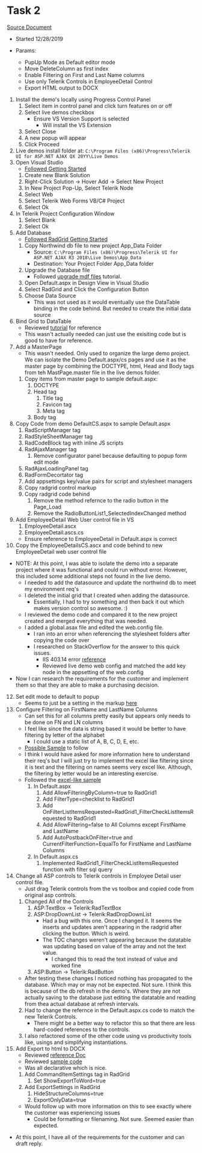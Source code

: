 # Task 2
[Source Document](./TSE-Task2.docx)
- Started 12/28/2019

- Params:
    * PupUp Mode as Default editor mode
    * Move DeleteColumn as first index
    * Enable Filtering on First and Last Name columns
    * Use only Telerik Controls in EmployeeDetail Control
    * Export HTML output to DOCX

1. Install the demo's locally using Progress Control Panel
    1. Select item in control panel and click turn features on or off
    2. Select live demos checkbox
        * Ensure VS Version Support is selected
            - Will install the VS Extension
    3. Select Close
    4. A new popup will appear 
    5. Click Proceed
2. Live demos install folder at: ```C:\Program Files (x86)\Progress\Telerik UI for ASP.NET AJAX QX 20YY\Live Demos```
3. Open Visual Studio 
    - [Followed Getting Started](https://docs.telerik.com/devtools/aspnet-ajax/getting-started/first-steps)
    1. Create new Blank Solution
    2. Right-Click Solution -> Hover Add -> Select New Project
    3. In New Project Pop-Up, Select Telerik Node
    4. Select Web
    5. Select Telerik Web Forms VB/C# Project
    6. Select Ok
4. In Telerik Project Configuration Window
    1. Select Blank
    2. Select Ok
5. Add Database
    - [Followed RadGrid Getting Started](https://docs.telerik.com/devtools/aspnet-ajax/controls/grid/getting-started/getting-started-with-radgrid-for-asp.net-ajax)
    1. Copy Northwind db file to new project App_Data Folder
        - Source: ```C:\Program Files (x86)\Progress\Telerik UI for ASP.NET AJAX R3 2018\Live Demos\App_Data```
        - Destination: Your Project Folder App_Data folder
    2. Upgrade the Database file
        - Followed [upgrade mdf files](https://docs.microsoft.com/en-us/visualstudio/data-tools/upgrade-dot-mdf-files?view=vs-2017) tutorial.
    2. Open Default.aspx in Design View in Visual Studio
    3. Select RadGrid and Click the Configuration Button
    4. Choose Data Source
        - This was not used as it would eventually use the DataTable binding in the code behind. But needed to create the initial data source
6. Bind Grid to DataTable 
    - Reviewed [tutorial](https://docs.telerik.com/devtools/aspnet-ajax/controls/grid/data-binding/understanding-data-binding/server-side-binding/various-data-sources/binding-to-datatable-or-dataset) for reference
    - This wasn't actually needed can just use the exisiting code but is good to have for reference.
7. Add a MasterPage 
    - This wasn't needed. Only used to organize the large demo project. We can isolate the Demo Default.aspx/cs pages and use it as the master page by combining the DOCTYPE, html, Head and Body tags from teh MastPage.master file in the live demos folder.
    1. Copy items from master page to sample default.aspx:
        1. DOCTYPE
        2. Head tag
            1. Title tag
            2. Favicon tag
            4. Meta tag
        3. Body tag
8. Copy Code from demo DefaultCS.aspx to sample Default.aspx
    1.  RadScriptManager tag
    2.  RadStyleSheetManager tag
    3.  RadCodeBlock tag with inline JS scripts
    4.  RadAjaxManager tag
        1. Remove configurator panel because defaulting to popup form edit mode
    5. RadAjaxLoadingPanel tag
    6. RadFormDecortator tag
    7. Add appsettings key/value pairs for script and stylesheet managers
    8. Copy radgrid control markup
    9. Copy radgrid code behind
        1. Remove the method refernce to the radio button in the Page_Load
        2. Remove the RadioButtonList1_SelectedIndexChanged method
9. Add EmployeeDetail Web User control file in VS
    1. EmployeeDetail.ascx
    2. EmployeeDetail.ascs.cs
    - Ensure reference to EmployeeDetail in Default.aspx is correct
10. Copy the EmployeeDetailsCS.ascx and code behind to new EmployeeDetail web user control file
* NOTE: At this point, I was able to isolate the demo into a separate project where it was functional and could run without error. However, this included some additional steps not found in the live demo.
    - I needed to add the datasource and update the northwind db to meet my environment req's
    - I deleted the initial grid that I created when adding the datasource.
        - Essentially, I had to try something and then back it out which makes version control so awesome. :)    
    - I reviewed the demo code and compared it to the new project created and merged everything that was needed.
    - I added a global.asax file and edited the web.config file.
        - I ran into an error when referencing the stylesheet folders after copying the code over
        - I researched on StackOverflow for the answer to this quick issues.
            -   IIS 403.14 error [reference](https://stackoverflow.com/questions/7880852/http-error-403-14-forbidden-error-when-accessing-website)
            -   Reviewed live demo web config and matched the add key node in the appsetting of the web.config
* Now I can research the requirements for the customer and implement them so that they are able to make a purchasing decision.
12. Set edit mode to default to popup
    - Seems to just be a setting in the markup [here](https://docs.telerik.com/devtools/aspnet-ajax/controls/grid/data-editing/edit-mode/popup-edit-form)
13. Configure Filtering on FirstName and LastName Columns
    - Can set this for all columns pretty easily but appears only needs to be done on FN and LN columns
    - I feel like since the data is string based it would be better to have filtering by letter of the alphabet
        - I could use a static list of A, B, C, D, E, etc.
    - [Possible Sample](https://demos.telerik.com/aspnet-ajax/grid/examples/functionality/filtering/filter-templates/defaultcs.aspx) to follow
    - I think I would have asked for more information here to understand their req's but I will just try to implement the excel like filtering since it is text and the filtering on names seems very excel like. Although, the filtering by letter would be an interesting exercise.
    - Followed the [excel-like sample](https://demos.telerik.com/aspnet-ajax/grid/examples/functionality/filtering/excel-like-filtering/defaultcs.aspx)
        1. In Default.aspx
            1. Add AllowFilteringByColumn=true to RadGrid1
            2. Add FilterType=checklist to RadGrid1
            3. Add OnFilterListItemsRequested=RadGrid1_FilterCheckListItemsRequested to RadGrid1
            4. Add AllowFiltering=false to All Columns except FirstName and LastName
            5. Add AutoPostbackOnFilter=true and CurrentFilterFunction=EqualTo for FirstName and LastName Columns
        2. In Default.aspx.cs
            1. Implemented RadGrid1_FilterCheckListItemsRequested function with filter sql query
14. Change all ASP controls to Telerik controls in Employee Detail user control file.
    - Just drag Telerik controls from the vs toolbox and copied code from original asp controls.
    1. Changed All of the Controls
        1. ASP:TextBox -> Telerik:RadTextBox
        2. ASP:DropDownList -> Telerik:RadDropDownList
            - Had a bug with this one. Once I changed it. It seems the inserts and updates aren't appearing in the radgrid after clicking the button. Which is weird. 
            - The TOC changes weren't appearing because the datatable was updating based on value of the array and not the text value.
                - I changed this to read the text instead of value and worked fine
        3. ASP:Button -> Telerik:RadButton
    - After testing these changes I noticed nothing has propagated to the database. Which may or may not be expected. Not sure. I think this is because of the db refresh in the demo's. Where they are not actually saving to the database just editing the datatable and reading from thea actual database at refresh intervals.
    2. Had to change the refernce in the Default.aspx.cs code to match the new Telerik Controls.
        - There might be a better way to refactor this so that there are less hard-coded references to the controls.
    3. I also refactored some of the other code using vs productivity tools like, usings and simplifying instantiations.
15. Add Export to html to DOCX
    - Reviewed [reference Doc](https://docs.telerik.com/devtools/aspnet-ajax/controls/grid/functionality/exporting/overview.html)
    - Reviewed [sample code](https://demos.telerik.com/aspnet-ajax/grid/examples/functionality/exporting/export-word-csv/defaultcs.aspx)
    - Was all declarative which is nice.
    1. Add CommandItemSettings tag in RadGrid
        1. Set ShowExportToWord=true
    2. Add ExportSettings in RadGrid
        1. HideStructureColumns=true
        2. ExportOnlyData=true
    - Would follow up with more information on this to see exactly where the customer was experiencing issues 
        - Could be formatting or filenaming. Not sure. Seemed easier than expected.
* At this point, I have all of the requirements for the customer and can draft reply.